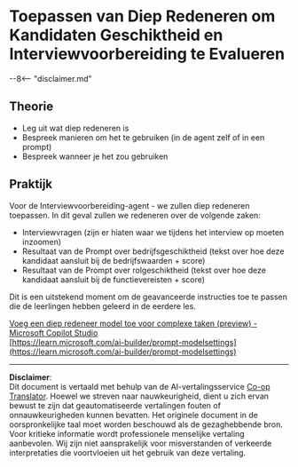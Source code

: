 <!--
CO_OP_TRANSLATOR_METADATA:
{
  "original_hash": "610b0181a64c306bc9a853fd974bc924",
  "translation_date": "2025-10-17T05:29:17+00:00",
  "source_file": "docs/operative-preview/09-deep-reasoning/README.md",
  "language_code": "nl"
}
-->
# Toepassen van Diep Redeneren om Kandidaten Geschiktheid en Interviewvoorbereiding te Evalueren

--8<-- "disclaimer.md"

## Theorie

- Leg uit wat diep redeneren is
- Bespreek manieren om het te gebruiken (in de agent zelf of in een prompt)
- Bespreek wanneer je het zou gebruiken

## Praktijk

Voor de Interviewvoorbereiding-agent - we zullen diep redeneren toepassen. In dit geval zullen we redeneren over de volgende zaken:

- Interviewvragen (zijn er hiaten waar we tijdens het interview op moeten inzoomen)
- Resultaat van de Prompt over bedrijfsgeschiktheid (tekst over hoe deze kandidaat aansluit bij de bedrijfswaarden + score)
- Resultaat van de Prompt over rolgeschiktheid (tekst over hoe deze kandidaat aansluit bij de functievereisten + score)

Dit is een uitstekend moment om de geavanceerde instructies toe te passen die de leerlingen hebben geleerd in de eerdere les.

[Voeg een diep redeneer model toe voor complexe taken (preview) - Microsoft Copilot Studio](https://learn.microsoft.com/microsoft-copilot-studio/authoring-reasoning-models)  
[https://learn.microsoft.com/ai-builder/prompt-modelsettings](https://learn.microsoft.com/ai-builder/prompt-modelsettings)

---

**Disclaimer**:  
Dit document is vertaald met behulp van de AI-vertalingsservice [Co-op Translator](https://github.com/Azure/co-op-translator). Hoewel we streven naar nauwkeurigheid, dient u zich ervan bewust te zijn dat geautomatiseerde vertalingen fouten of onnauwkeurigheden kunnen bevatten. Het originele document in de oorspronkelijke taal moet worden beschouwd als de gezaghebbende bron. Voor kritieke informatie wordt professionele menselijke vertaling aanbevolen. Wij zijn niet aansprakelijk voor misverstanden of verkeerde interpretaties die voortvloeien uit het gebruik van deze vertaling.